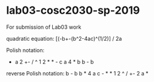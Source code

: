 # lab03-cosc2030-sp-2019
For submission of Lab03 work

quadratic equation: 
[(-b+-(b^2-4ac)^(1/2)] / 2a

Polish notation:
* a 2 +- / ^ 1 2 * * - c a 4 * b b - b

reverse Polish notation: 
b - b b * 4 a c - * * 1 2 ^ / +- 2 a *
